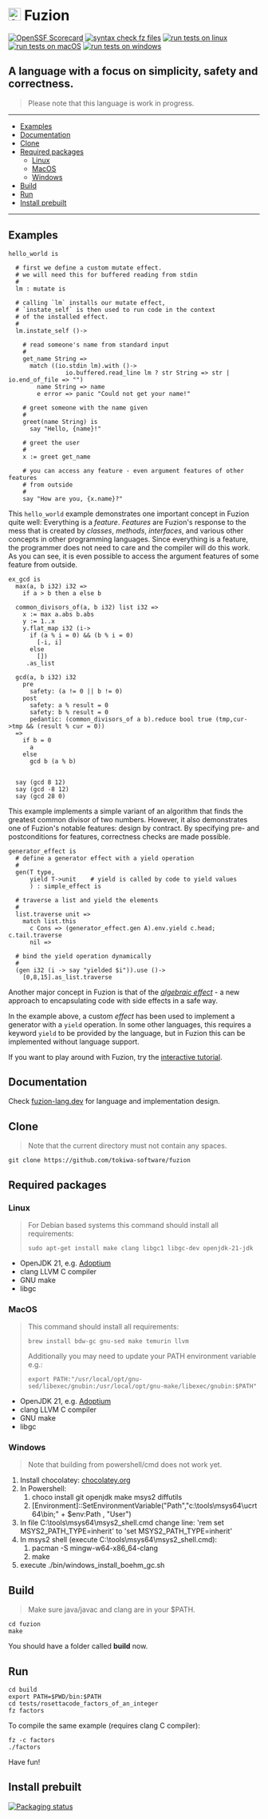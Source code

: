 # <img src="assets/logo.svg" alt="fuzion logo" width="25" /> Fuzion

[![OpenSSF
Scorecard](https://api.securityscorecards.dev/projects/github.com/tokiwa-software/fuzion/badge)](https://api.securityscorecards.dev/projects/github.com/tokiwa-software/fuzion)
[![syntax check fz files](https://github.com/tokiwa-software/fuzion/actions/workflows/syntax_check_fuzion.yml/badge.svg)](https://github.com/tokiwa-software/fuzion/actions/workflows/syntax_check_fuzion.yml)
[![run tests on linux](https://github.com/tokiwa-software/fuzion/actions/workflows/linux.yml/badge.svg)](https://github.com/tokiwa-software/fuzion/actions/workflows/linux.yml)
[![run tests on macOS](https://github.com/tokiwa-software/fuzion/actions/workflows/apple.yml/badge.svg)](https://github.com/tokiwa-software/fuzion/actions/workflows/apple.yml)
[![run tests on windows](https://github.com/tokiwa-software/fuzion/actions/workflows/windows.yml/badge.svg)](https://github.com/tokiwa-software/fuzion/actions/workflows/windows.yml)


## A language with a focus on simplicity, safety and correctness.

> Please note that this language is work in progress.

---

<!--ts-->
   * [Examples](#examples)
   * [Documentation](#documentation)
   * [Clone](#clone)
   * [Required packages](#required-packages)
     * [Linux](#linux)
     * [MacOS](#macos)
     * [Windows](#windows)
   * [Build](#build)
   * [Run](#run)
   * [Install prebuilt](#install-prebuilt)
<!--te-->

---

## Examples

```
hello_world is

  # first we define a custom mutate effect.
  # we will need this for buffered reading from stdin
  #
  lm : mutate is

  # calling `lm` installs our mutate effect,
  # `instate_self` is then used to run code in the context
  # of the installed effect.
  #
  lm.instate_self ()->

    # read someone's name from standard input
    #
    get_name String =>
      match ((io.stdin lm).with ()->
                io.buffered.read_line lm ? str String => str | io.end_of_file => "")
        name String => name
        e error => panic "Could not get your name!"

    # greet someone with the name given
    #
    greet(name String) is
      say "Hello, {name}!"

    # greet the user
    #
    x := greet get_name

    # you can access any feature - even argument features of other features
    # from outside
    #
    say "How are you, {x.name}?"
```

This `hello_world` example demonstrates one important concept in Fuzion quite
well: Everything is a *feature*. *Features* are Fuzion's response to the mess
that is created by *classes*, *methods*, *interfaces*, and various other
concepts in other programming languages. Since everything is a feature, the
programmer does not need to care and the compiler will do this work. As you can
see, it is even possible to access the argument features of some feature from
outside.

```
ex_gcd is
  max(a, b i32) i32 =>
    if a > b then a else b

  common_divisors_of(a, b i32) list i32 =>
    x := max a.abs b.abs
    y := 1..x
    y.flat_map i32 (i->
      if (a % i = 0) && (b % i = 0)
        [-i, i]
      else
        [])
     .as_list

  gcd(a, b i32) i32
    pre
      safety: (a != 0 || b != 0)
    post
      safety: a % result = 0
      safety: b % result = 0
      pedantic: (common_divisors_of a b).reduce bool true (tmp,cur->tmp && (result % cur = 0))
  =>
    if b = 0
      a
    else
      gcd b (a % b)


  say (gcd 8 12)
  say (gcd -8 12)
  say (gcd 28 0)
```

This example implements a simple variant of an algorithm that finds the greatest
common divisor of two numbers. However, it also demonstrates one of Fuzion's
notable features: design by contract. By specifying pre- and postconditions for
features, correctness checks are made possible.

```
generator_effect is
  # define a generator effect with a yield operation
  #
  gen(T type,
      yield T->unit    # yield is called by code to yield values
      ) : simple_effect is

  # traverse a list and yield the elements
  #
  list.traverse unit =>
    match list.this
      c Cons => (generator_effect.gen A).env.yield c.head; c.tail.traverse
      nil =>

  # bind the yield operation dynamically
  #
  (gen i32 (i -> say "yielded $i")).use ()->
    [0,8,15].as_list.traverse
```

Another major concept in Fuzion is that of the
*[algebraic effect](https://en.wikipedia.org/wiki/Effect_system)* - a new
approach to encapsulating code with side effects in a safe way.

In the example above, a custom *effect* has been used to implement a generator
with a `yield` operation. In some other languages, this requires a keyword
`yield` to be provided by the language, but in Fuzion this can be implemented
without language support.

If you want to play around with Fuzion, try the
[interactive tutorial](https://fuzion-lang.dev/tutorial/index).

## Documentation

Check [fuzion-lang.dev](https://fuzion-lang.dev) for language and implementation design.


## Clone

> Note that the current directory must not contain any spaces.

    git clone https://github.com/tokiwa-software/fuzion

## Required packages

### Linux

> For Debian based systems this command should install all requirements:
>
>     sudo apt-get install make clang libgc1 libgc-dev openjdk-21-jdk

- OpenJDK 21, e.g. [Adoptium](https://github.com/adoptium/temurin21-binaries/releases/)
- clang LLVM C compiler
- GNU make
- libgc

### MacOS

> This command should install all requirements:
>
>     brew install bdw-gc gnu-sed make temurin llvm
>
> Additionally you may need to update your PATH environment variable e.g.:
>
>     export PATH:"/usr/local/opt/gnu-sed/libexec/gnubin:/usr/local/opt/gnu-make/libexec/gnubin:$PATH"

- OpenJDK 21, e.g. [Adoptium](https://github.com/adoptium/temurin21-binaries/releases/)
- clang LLVM C compiler
- GNU make
- libgc


### Windows

> Note that building from powershell/cmd does not work yet.

1) Install chocolatey: [chocolatey.org](https://chocolatey.org/install)
2) In Powershell:
    1) choco install git openjdk make msys2 diffutils
    2) [Environment]::SetEnvironmentVariable("Path","c:\tools\msys64\ucrt64\bin;" + $env:Path , "User")
3) In file C:\tools\msys64\msys2_shell.cmd change line: 'rem set MSYS2_PATH_TYPE=inherit' to 'set MSYS2_PATH_TYPE=inherit'
4) In msys2 shell (execute C:\tools\msys64\msys2_shell.cmd):
    1) pacman -S mingw-w64-x86_64-clang
    2) make
5) execute ./bin/windows_install_boehm_gc.sh

## Build

> Make sure java/javac and clang are in your $PATH.

    cd fuzion
    make

You should have a folder called **build** now.

## Run

    cd build
    export PATH=$PWD/bin:$PATH
    cd tests/rosettacode_factors_of_an_integer
    fz factors

To compile the same example (requires clang C compiler):

    fz -c factors
    ./factors

Have fun!

## Install prebuilt

[![Packaging status](https://repology.org/badge/vertical-allrepos/fuzion.svg)](https://repology.org/project/fuzion/versions)
